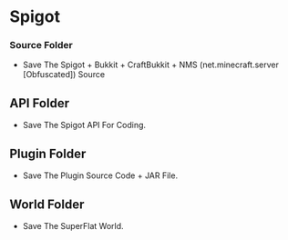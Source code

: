 # Spigot
### Source Folder
- Save The Spigot + Bukkit + CraftBukkit + NMS (net.minecraft.server [Obfuscated]) Source
## API Folder
- Save The Spigot API For Coding.
## Plugin Folder
- Save The Plugin Source Code + JAR File.
## World Folder
- Save The SuperFlat World.
